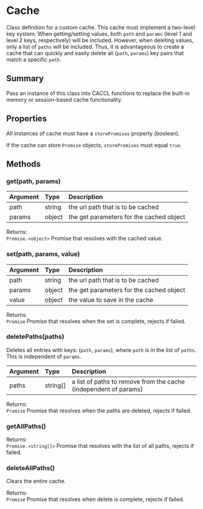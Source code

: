 # Cache

Class definition for a custom cache. This cache must implement a two-level key system. When getting/setting values, both `path` and `params` (level 1 and level 2 keys, respectively) will be included. However, when deleting values, only a list of `paths` will be included. Thus, it is advantageous to create a cache that can quickly and easily delete all (`path`, `params`) key pairs that match a specific `path`.

## Summary

Pass an instance of this class into CACCL functions to replace the built-in memory or session-based cache functionality.

## Properties

All instances of cache must have a `storePromises` property (boolean).

If the cache can store `Promise` objects, `storePromises` must equal `true`.

## Methods

### get(path, params)

Argument | Type | Description
:--- | :--- | :---
path | string | the url path that is to be cached
params | object | the get parameters for the cached object

Returns:  
`Promise.<object>` Promise that resolves with the cached value.

### set(path, params, value)

Argument | Type | Description
:--- | :--- | :---
path | string | the url path that is to be cached
params | object | the get parameters for the cached object
value | object | the value to save in the cache

Returns:  
`Promise` Promise that resolves when the set is complete, rejects if failed.

### deletePaths(paths)

Deletes all entries with keys: (`path`, `params`), where `path` is in the list of `paths`. This is independent of `params`.

Argument | Type | Description
:--- | :--- | :---
paths | string[] | a list of paths to remove from the cache (independent of params)

Returns:  
`Promise` Promise that resolves when the paths are deleted, rejects if failed.

### getAllPaths()

Returns:  
`Promise.<string[]>` Promise that resolves with the list of all paths, rejects if failed.

### deleteAllPaths()

Clears the entire cache.

Returns:  
`Promise` Promise that resolves when delete is complete, rejects if failed.
